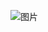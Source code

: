 
![图片](https://github.com/EdgeIntelligenceChain/EdgenceChain/blob/comments_by_jinliang/Material/InteractionBetweenClientAndServer/Interaction.jpg)
